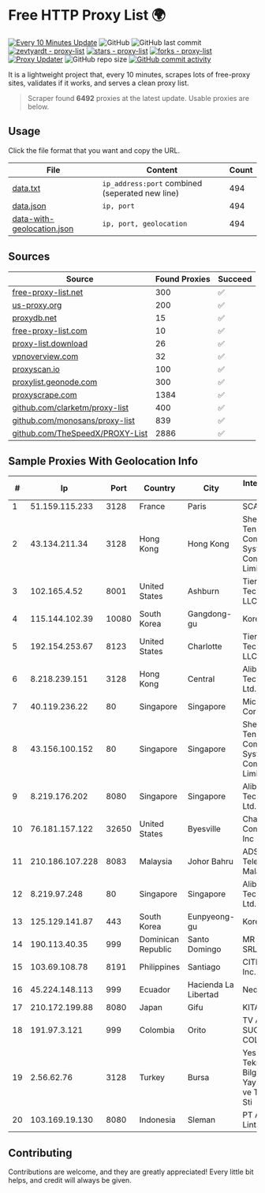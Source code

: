 
# Free HTTP Proxy List 🌍

[![Every 10 Minutes Update](https://github.com/mertguvencli/http-proxy-list/actions/workflows/main.yml/badge.svg?branch=main)](https://github.com/mertguvencli/http-proxy-list/actions/workflows/main.yml)
![GitHub](https://img.shields.io/github/license/mertguvencli/http-proxy-list)
![GitHub last commit](https://img.shields.io/github/last-commit/mertguvencli/http-proxy-list)
[![zevtyardt - proxy-list](https://img.shields.io/static/v1?label=zevtyardt&message=proxy-list&color=blue&logo=github)](https://github.com/zevtyardt/proxy-list "Go to GitHub repo")
[![stars - proxy-list](https://img.shields.io/github/stars/zevtyardt/proxy-list?style=social)](https://github.com/zevtyardt/proxy-list)
[![forks - proxy-list](https://img.shields.io/github/forks/zevtyardt/proxy-list?style=social)](https://github.com/zevtyardt/proxy-list)
[![Proxy Updater](https://github.com/zevtyardt/proxy-list/workflows/Proxy%20Updater/badge.svg)](https://github.com/zevtyardt/proxy-list/actions?query=workflow:"Proxy+Updater")
![GitHub repo size](https://img.shields.io/github/repo-size/zevtyardt/proxy-list)
[![GitHub commit activity](https://img.shields.io/github/commit-activity/m/zevtyardt/proxy-list?logo=commits)](https://github.com/zevtyardt/proxy-list/commits/main)

It is a lightweight project that, every 10 minutes, scrapes lots of free-proxy sites, validates if it works, and serves a clean proxy list.

> Scraper found **6492** proxies at the latest update. Usable proxies are below.

## Usage

Click the file format that you want and copy the URL.

|File|Content|Count|
|----|-------|-----|
|[data.txt](https://raw.githubusercontent.com/mertguvencli/http-proxy-list/main/proxy-list/data.txt)|`ip_address:port` combined (seperated new line)|494|
|[data.json](https://raw.githubusercontent.com/mertguvencli/http-proxy-list/main/proxy-list/data.json)|`ip, port`|494|
|[data-with-geolocation.json](https://raw.githubusercontent.com/mertguvencli/http-proxy-list/main/proxy-list/data-with-geolocation.json)|`ip, port, geolocation`|494|

## Sources

|Source|Found Proxies|Succeed|
|------|-------------|-------|
|[free-proxy-list.net](https://free-proxy-list.net)|300|✅|
|[us-proxy.org](https://www.us-proxy.org)|200|✅|
|[proxydb.net](http://proxydb.net)|15|✅|
|[free-proxy-list.com](https://free-proxy-list.com/?page=&port=&type%5B%5D=http&type%5B%5D=https&up_time=0&search=Search)|10|✅|
|[proxy-list.download](https://www.proxy-list.download/HTTP)|26|✅|
|[vpnoverview.com](https://vpnoverview.com/privacy/anonymous-browsing/free-proxy-servers)|32|✅|
|[proxyscan.io](https://www.proxyscan.io)|100|✅|
|[proxylist.geonode.com](https://proxylist.geonode.com/api/proxy-list?limit=300&page=1&sort_by=lastChecked&sort_type=desc&protocols=http,https)|300|✅|
|[proxyscrape.com](https://api.proxyscrape.com/v2/?request=displayproxies&protocol=http&timeout=10000&country=all&ssl=all&anonymity=all)|1384|✅|
|[github.com/clarketm/proxy-list](https://raw.githubusercontent.com/clarketm/proxy-list/master/proxy-list-raw.txt)|400|✅|
|[github.com/monosans/proxy-list](https://raw.githubusercontent.com/monosans/proxy-list/main/proxies/http.txt)|839|✅|
|[github.com/TheSpeedX/PROXY-List](https://raw.githubusercontent.com/TheSpeedX/PROXY-List/master/http.txt)|2886|✅|


## Sample Proxies With Geolocation Info

|#|Ip|Port|Country|City|Internet Service Provider|
|-|--|----|-------|----|-------------------------|
|1|51.159.115.233|3128|France|Paris|SCALEWAY|
|2|43.134.211.34|3128|Hong Kong|Hong Kong|Shenzhen Tencent Computer Systems Company Limited|
|3|102.165.4.52|8001|United States|Ashburn|Tier.Net Technologies LLC|
|4|115.144.102.39|10080|South Korea|Gangdong-gu|Korea Telecom|
|5|192.154.253.67|8123|United States|Charlotte|Tier.Net Technologies LLC|
|6|8.218.239.151|3128|Hong Kong|Central|Alibaba (US) Technology Co., Ltd.|
|7|40.119.236.22|80|Singapore|Singapore|Microsoft Corporation|
|8|43.156.100.152|80|Singapore|Singapore|Shenzhen Tencent Computer Systems Company Limited|
|9|8.219.176.202|8080|Singapore|Singapore|Alibaba (US) Technology Co., Ltd.|
|10|76.181.157.122|32650|United States|Byesville|Charter Communications Inc|
|11|210.186.107.228|8083|Malaysia|Johor Bahru|ADSL Streamyx Telekom Malaysia|
|12|8.219.97.248|80|Singapore|Singapore|Alibaba (US) Technology Co., Ltd.|
|13|125.129.141.87|443|South Korea|Eunpyeong-gu|Korea Telecom|
|14|190.113.40.35|999|Dominican Republic|Santo Domingo|MR Networking, SRL|
|15|103.69.108.78|8191|Philippines|Santiago|CITI Cableworld Inc.|
|16|45.224.148.113|999|Ecuador|Hacienda La Libertad|Nedetel S.A.|
|17|210.172.199.88|8080|Japan|Gifu|KITAGATA|
|18|191.97.3.121|999|Colombia|Orito|TV AZTECA SUCURSAL COLOMBIA|
|19|2.56.62.76|3128|Turkey|Bursa|Yesilbir Bilisim Teknolojileri Bilgisayar Yayincilik Sanayi ve Ticaret Ltd. Sti|
|20|103.169.19.130|8080|Indonesia|Sleman|PT Aplikanusa Lintasarta|



## Contributing

Contributions are welcome, and they are greatly appreciated! Every
little bit helps, and credit will always be given.

